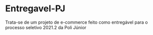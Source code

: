 # Entregavel-PJ

Trata-se de um projeto de e-commerce feito como entregável para o processo seletivo 2021.2 da Poli Júnior 
